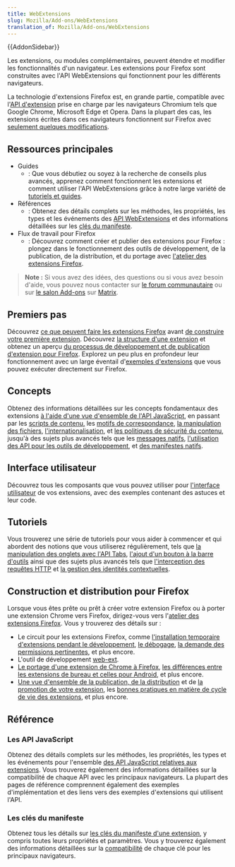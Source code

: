 ```yaml
---
title: WebExtensions
slug: Mozilla/Add-ons/WebExtensions
translation_of: Mozilla/Add-ons/WebExtensions
---
```

{{AddonSidebar}}

Les extensions, ou modules complémentaires, peuvent étendre et modifier les fonctionnalités d'un navigateur. Les extensions pour Firefox sont construites avec l'API WebExtensions qui fonctionnent pour les différents navigateurs.

La technologie d'extensions Firefox est, en grande partie, compatible avec l'[API d'extension](https://developer.chrome.com/extensions) prise en charge par les navigateurs Chromium tels que Google Chrome, Microsoft Edge et Opera. Dans la plupart des cas, les extensions écrites dans ces navigateurs fonctionnent sur Firefox avec [seulement quelques modifications](https://extensionworkshop.com/documentation/develop/porting-a-google-chrome-extension/).

## Ressources principales

- Guides
  - : Que vous débutiez ou soyez à la recherche de conseils plus avancés, apprenez comment fonctionnent les extensions et comment utiliser l'API WebExtensions grâce à notre large variété de [tutoriels et guides](/fr/docs/Mozilla/Add-ons/WebExtensions/What_are_WebExtensions).
- Références
  - : Obtenez des détails complets sur les méthodes, les propriétés, les types et les événements des [API WebExtensions](/fr/docs/Mozilla/Add-ons/WebExtensions/Browser_support_for_JavaScript_APIs) et des informations détaillées sur les [clés du manifeste](/fr/docs/Mozilla/Add-ons/WebExtensions/manifest.json).
- Flux de travail pour Firefox
  - : Découvrez comment créer et publier des extensions pour Firefox : plongez dans le fonctionnement des outils de développement, de la publication, de la distribution, et du portage avec [l'atelier des extensions Firefox](https://extensionworkshop.com/).

> **Note :** Si vous avez des idées, des questions ou si vous avez besoin d'aide, vous pouvez nous contacter sur [le forum communautaire](https://discourse.mozilla.org/c/add-ons) ou sur [le salon Add-ons](https://matrix.to/#/!CuzZVoCbeoDHsxMCVJ:mozilla.org?via=mozilla.org&via=matrix.org&via=humanoids.be) sur [Matrix](https://wiki.mozilla.org/Matrix).

## Premiers pas

Découvrez [ce que peuvent faire les extensions Firefox](/fr/docs/Mozilla/Add-ons/WebExtensions/What_are_WebExtensions) avant [de construire votre première extension](/fr/docs/Mozilla/Add-ons/WebExtensions/Your_first_WebExtension). Découvrez [la structure d'une extension](/fr/docs/Mozilla/Add-ons/WebExtensions/Anatomy_of_a_WebExtension) et obtenez un aperçu [du processus de développement et de publication d'extension pour Firefox](/fr/docs/Mozilla/Add-ons/WebExtensions/Firefox_workflow_overview). Explorez un peu plus en profondeur leur fonctionnement avec un large éventail d'[exemples d'extensions](/fr/docs/Mozilla/Add-ons/WebExtensions/Examples) que vous pouvez exécuter directement sur Firefox.

## Concepts

Obtenez des informations détaillées sur les concepts fondamentaux des extensions [à l'aide d'une vue d'ensemble de l'API JavaScript](/fr/docs/Mozilla/Add-ons/WebExtensions/API), en passant par les [scripts de contenu](/fr/docs/Mozilla/Add-ons/WebExtensions/Content_scripts)[,](/fr/docs/Mozilla/Add-ons/WebExtensions/Content_scripts) les [motifs de correspondance](/fr/docs/Mozilla/Add-ons/WebExtensions/Match_patterns), [la manipulation des fichiers](/fr/docs/Mozilla/Add-ons/WebExtensions/Working_with_files), [l'internationalisation](/fr/docs/Mozilla/Add-ons/WebExtensions/Internationalization), et [les politiques de sécurité du contenu](/fr/docs/Mozilla/Add-ons/WebExtensions/Content_Security_Policy), jusqu'à des sujets plus avancés tels que les [messages natifs](/fr/docs/Mozilla/Add-ons/WebExtensions/Native_messaging), [l'utilisation des API pour les outils de développement](/fr/docs/Mozilla/Add-ons/WebExtensions/Extending_the_developer_tools), et [des manifestes natifs](/fr/docs/Mozilla/Add-ons/WebExtensions/Native_manifests).

## Interface utilisateur

Découvrez tous les composants que vous pouvez utiliser pour [l'interface utilisateur](https://extensionworkshop.com/documentation/develop/user-experience-best-practices/) de vos extensions, avec des exemples contenant des astuces et leur code.

## Tutoriels

Vous trouverez une série de tutoriels pour vous aider à commencer et qui abordent des notions que vous utiliserez régulièrement, tels que [la manipulation des onglets avec l'API Tabs](/fr/docs/Mozilla/Add-ons/WebExtensions/Working_with_the_Tabs_API), [l'ajout d'un bouton à la barre d'outils](/fr/docs/Mozilla/Add-ons/WebExtensions/Add_a_button_to_the_toolbar) ainsi que des sujets plus avancés tels que [l'interception des requêtes HTTP](/fr/docs/Mozilla/Add-ons/WebExtensions/Intercept_HTTP_requests) et [la gestion des identités contextuelles](/fr/docs/Mozilla/Add-ons/WebExtensions/Work_with_contextual_identities).

## Construction et distribution pour Firefox

Lorsque vous êtes prête ou prêt à créer votre extension Firefox ou à porter une extension Chrome vers Firefox, dirigez-vous vers l'[atelier des extensions Firefox](https://extensionworkshop.com/). Vous y trouverez des détails sur :

- Le circuit pour les extensions Firefox, comme [l'installation temporaire d'extensions pendant le développement](https://extensionworkshop.com/documentation/develop/temporary-installation-in-firefox/), [le débogage](https://extensionworkshop.com/documentation/develop/debugging/), [la demande des permissions pertinentes](https://extensionworkshop.com/documentation/develop/request-the-right-permissions/), et plus encore.
- L'outil de développement [web-ext](https://extensionworkshop.com/documentation/develop/getting-started-with-web-ext/).
- [Le portage d'une extension de Chrome à Firefox](https://extensionworkshop.com/documentation/develop/porting-a-google-chrome-extension/), [les différences entre les extensions de bureau et celles pour Android](https://extensionworkshop.com/documentation/develop/differences-between-desktop-and-android-extensions/), et plus encore.
- [Une vue d'ensemble de la publication, de la distribution](https://extensionworkshop.com/documentation/publish/) et de [la promotion de votre extension](https://extensionworkshop.com/documentation/publish/promoting-your-extension/), les [bonnes pratiques en matière de cycle de vie des extensions](https://extensionworkshop.com/documentation/manage/), et plus encore.

## Référence

### Les API JavaScript

Obtenez des détails complets sur les méthodes, les propriétés, les types et les événements pour l'ensemble [des API JavaScript relatives aux extensions](/fr/docs/Mozilla/Add-ons/WebExtensions/API). Vous trouverez également des informations détaillées sur la compatibilité de chaque API avec les principaux navigateurs. La plupart des pages de référence comprennent également des exemples d'implémentation et des liens vers des exemples d'extensions qui utilisent l'API.

### Les clés du manifeste

Obtenez tous les détails sur [les clés du manifeste d'une extension](/fr/docs/Mozilla/Add-ons/WebExtensions/manifest.json), y compris toutes leurs propriétés et paramètres. Vous y trouverez également des informations détaillées sur la [compatibilité](/fr/docs/Mozilla/Add-ons/WebExtensions/Browser_compatibility_for_manifest.json) de chaque clé pour les principaux navigateurs.
